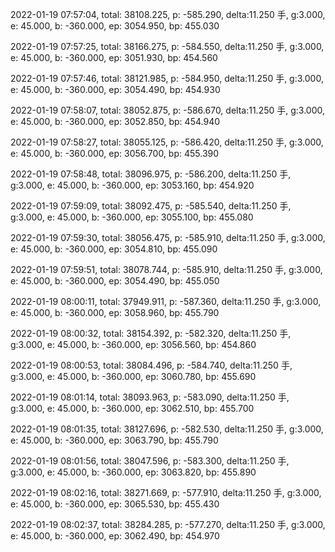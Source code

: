 2022-01-19 07:57:04, total: 38108.225, p: -585.290, delta:11.250 手, g:3.000, e: 45.000, b: -360.000, ep: 3054.950, bp: 455.030

2022-01-19 07:57:25, total: 38166.275, p: -584.550, delta:11.250 手, g:3.000, e: 45.000, b: -360.000, ep: 3051.930, bp: 454.560

2022-01-19 07:57:46, total: 38121.985, p: -584.950, delta:11.250 手, g:3.000, e: 45.000, b: -360.000, ep: 3054.490, bp: 454.930

2022-01-19 07:58:07, total: 38052.875, p: -586.670, delta:11.250 手, g:3.000, e: 45.000, b: -360.000, ep: 3052.850, bp: 454.940

2022-01-19 07:58:27, total: 38055.125, p: -586.420, delta:11.250 手, g:3.000, e: 45.000, b: -360.000, ep: 3056.700, bp: 455.390

2022-01-19 07:58:48, total: 38096.975, p: -586.200, delta:11.250 手, g:3.000, e: 45.000, b: -360.000, ep: 3053.160, bp: 454.920

2022-01-19 07:59:09, total: 38092.475, p: -585.540, delta:11.250 手, g:3.000, e: 45.000, b: -360.000, ep: 3055.100, bp: 455.080

2022-01-19 07:59:30, total: 38056.475, p: -585.910, delta:11.250 手, g:3.000, e: 45.000, b: -360.000, ep: 3054.810, bp: 455.090

2022-01-19 07:59:51, total: 38078.744, p: -585.910, delta:11.250 手, g:3.000, e: 45.000, b: -360.000, ep: 3054.490, bp: 455.050

2022-01-19 08:00:11, total: 37949.911, p: -587.360, delta:11.250 手, g:3.000, e: 45.000, b: -360.000, ep: 3058.960, bp: 455.790

2022-01-19 08:00:32, total: 38154.392, p: -582.320, delta:11.250 手, g:3.000, e: 45.000, b: -360.000, ep: 3056.560, bp: 454.860

2022-01-19 08:00:53, total: 38084.496, p: -584.740, delta:11.250 手, g:3.000, e: 45.000, b: -360.000, ep: 3060.780, bp: 455.690

2022-01-19 08:01:14, total: 38093.963, p: -583.090, delta:11.250 手, g:3.000, e: 45.000, b: -360.000, ep: 3062.510, bp: 455.700

2022-01-19 08:01:35, total: 38127.696, p: -582.530, delta:11.250 手, g:3.000, e: 45.000, b: -360.000, ep: 3063.790, bp: 455.790

2022-01-19 08:01:56, total: 38047.596, p: -583.300, delta:11.250 手, g:3.000, e: 45.000, b: -360.000, ep: 3063.820, bp: 455.890

2022-01-19 08:02:16, total: 38271.669, p: -577.910, delta:11.250 手, g:3.000, e: 45.000, b: -360.000, ep: 3065.530, bp: 455.430

2022-01-19 08:02:37, total: 38284.285, p: -577.270, delta:11.250 手, g:3.000, e: 45.000, b: -360.000, ep: 3062.490, bp: 454.970